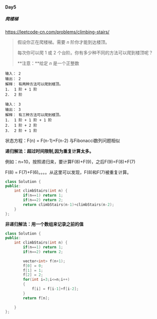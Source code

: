 #### Day5

##### 爬楼梯

<https://leetcode-cn.com/problems/climbing-stairs/>

> 假设你正在爬楼梯。需要 *n* 阶你才能到达楼顶。
>
> 每次你可以爬 1 或 2 个台阶。你有多少种不同的方法可以爬到楼顶呢？
>
> **注意：**给定 *n* 是一个正整数

```
输入： 2
输出： 2
解释： 有两种方法可以爬到楼顶。
1.  1 阶 + 1 阶
2.  2 阶
```

```
输入： 3
输出： 3
解释： 有三种方法可以爬到楼顶。
1.  1 阶 + 1 阶 + 1 阶
2.  1 阶 + 2 阶
3.  2 阶 + 1 阶
```

状态方程：F(n) = F(n-1)+F(n-2) 与Fibonacci数列问题相似

**递归解法：超过时间限制,因为重复计算太多。**

例如：n=10，按照递归来，要计算F(8)+F(9)，之后F(9)=F(8)+F(7)

F(8) = F(7)+F(6)。。。。从这里可以发现，F(8)和F(7)被重复计算。

```c++
class Solution {
public:
    int climbStairs(int n) {
        if(n==1) return 1;
        if(n==2) return 2;
        return climbStairs(n-1)+climbStairs(n-2);   
    }
};
```

**非递归解法：用一个数组来记录之前的值**



```c++
class Solution {
public:
    int climbStairs(int n) {
        if(n==1) return 1;
        if(n==2) return 2;
        
        vector<int> f(n+1);
        f[0] = 0;
        f[1] = 1;
        f[2] = 2;
        for(int i=3;i<=n;i++)
        {
            f[i] = f[i-1]+f[i-2];
        }
        return f[n];
    
    }
};
```

